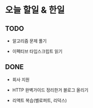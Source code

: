 # 오늘 할일 & 한일

## TODO

- 알고리즘 문제 풀기

- 이펙티브 타입스크립트 읽기

## DONE

- 회사 지원

- HTTP 완벽가이드 정리한거 블로그 올리기

- 리액트 복습(벨로퍼트, 리덕스)
